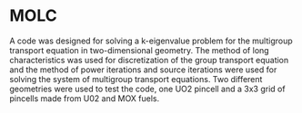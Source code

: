 # MOLC
A code was designed for solving a k-eigenvalue problem for the multigroup transport equation in two-dimensional geometry.  The method of long characteristics was used for discretization of the group transport equation and the method of power iterations and source iterations were used for solving the system of multigroup transport equations. Two different geometries were used to test the code, one UO2 pincell and a 3x3 grid of pincells made from U02 and MOX fuels.
